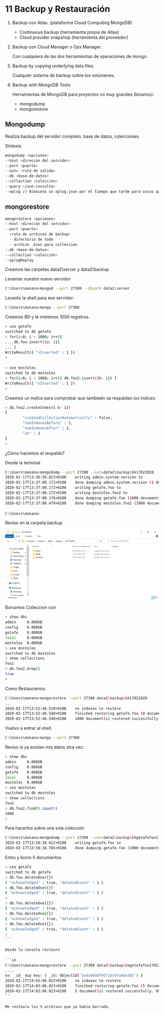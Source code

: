 # 11 Backup y Restauración

1. Backup con Atlas. (plataforma Cloud Computing MongoDB)
   * Continuous backup (herramienta propia de Atlas)
   * Cloud provider snapshop (herramienta del proveedor)

2. Backup con Cloud Manager o Ops Manager.
   
   Con cualquiera de las dos herramientas de operaciones de mongo.

3. Backup by copying underlying data files.
   
   Cualquier sistema de backup sobre los volúmenes.

4. Backup with MongoDB Tools

   Herramientas de MongoDB para proyectos no muy grandes (binarios):
   
   * mongodump
   * mongorestore
   

## Mongodump

Realiza backup del servidor completo, base de datos, colecciones.

Sintaxis:

```sh
mongodump <opciones>
--host <direccón del servidor>
--port <puerto>
--out= <ruta de salida>
--db <base-de-datos>
--collection <colección>
--query <json-consulta>
--oplog // Almacena un oplog.json por el tiempo que tarde para cosas que se generen mientras se hace el respaldo
```

## mongorestore

```sh
mongorestore <opciones>
--host <direccón del servidor>
--port <puerto>
  <ruta de archivos de backup>
  - directorio de todo
  - archivo .bson para colleccion
--db <base-de-datos>
--collection <colección>
--oplogReplay
```

Creamos las carpetas data2\server y data2\backup

Levantar nuestro nuevo servidor
```sh
C:\Users\manana>mongod --port 27300 --dbpath data2\server
```

Levanto la shell para ese servidor:

```sh
C:\Users\manana>mongo --port 27300
```

Creamos BD y le metemos 1000 registros.

```sh
> use getafe
switched to db getafe
> for(i=0; i < 1000; i++){
... db.foo.insert({a: i})
... }
WriteResult({ "nInserted" : 1 })
>

> use mostoles
switched to db mostoles
> for(i=0; i < 1000; i++){ db.foo2.insert({b: i}) }
WriteResult({ "nInserted" : 1 })
>
```

Creamos un indice para comprobar que tambieén se respaldan los indices:

```sh
> db.foo2.createIndex({ b: 1})
{
        "createdCollectionAutomatically" : false,
        "numIndexesBefore" : 1,
        "numIndexesAfter" : 2,
        "ok" : 1
}
>     
```

¿Cómo hacemos el respaldo?

Desde la terminal

```sh
C:\Users\manana>mongodump --port 27300 --out=data2\backup\bk17022020
2020-02-17T13:36:59.823+0100    writing admin.system.version to
2020-02-17T13:37:00.172+0100    done dumping admin.system.version (1 document)
2020-02-17T13:37:00.172+0100    writing getafe.foo to
2020-02-17T13:37:00.172+0100    writing mostoles.foo2 to
2020-02-17T13:37:00.176+0100    done dumping getafe.foo (1000 documents)
2020-02-17T13:37:00.479+0100    done dumping mostoles.foo2 (1000 documents)

C:\Users\manana>             
```

Reviso en la carpeta backup

<img src="/images/backup.png">



Borramos Colleccion con 
```sh
> show dbs
admin     0.000GB
config    0.000GB
getafe    0.000GB
local     0.000GB
mostoles  0.000GB
> use mostoles
switched to db mostoles
> show collections
foo2
> db.foo2.drop()
true
>      
```

Como Restauramos:

```sh
C:\Users\manana>mongorestore --port 27300 data2\backup\bk17022020 
...
2020-02-17T13:52:46.539+0100    no indexes to restore
2020-02-17T13:52:46.540+0100    finished restoring getafe.foo (0 documents, 1000 failures)
2020-02-17T13:52:46.540+0100    1000 document(s) restored successfully. 1000 document(s) failed to restore.
```
Vuelvo a entrar al shell.

```sh
C:\Users\manana>mongo --port 27300
```

Reviso si ya existen mis datos otra vez:

```sh
> show dbs
admin     0.000GB
config    0.000GB
getafe    0.000GB
local     0.000GB
mostoles  0.000GB
> use mostoles
switched to db mostoles
> show collections
foo2
> db.foo2.find().count()
1000
>       
```

Para hacerlos sobre una sola colección
```sh
C:\Users\manana>mongodump --port 27300 --out=data2\backup\bkgetafefoo17022020 --db "getafe" --collection "foo"
2020-02-17T13:58:38.622+0100    writing getafe.foo to
2020-02-17T13:58:38.705+0100    done dumping getafe.foo (1000 documents)
```

Entro y borro 5 documentos

````sh
> use getafe
switched to db getafe
> db.foo.deleteOne({})
{ "acknowledged" : true, "deletedCount" : 1 }
> db.foo.deleteOne({})
{ "acknowledged" : true, "deletedCount" : 1 }
>
> db.foo.deleteOne({})
{ "acknowledged" : true, "deletedCount" : 1 }
> db.foo.deleteOne({})
{ "acknowledged" : true, "deletedCount" : 1 }
> db.foo.deleteOne({})
{ "acknowledged" : true, "deletedCount" : 1 }
>            
```

Desde la consola restauro

```sh
C:\Users\manana>mongorestore --port 27300 data2\backup\bkgetafefoo17022020\getafe\foo.bson --db "getafe" --collection "foo" 
....
ex: _id_ dup key: { _id: ObjectId('5e4a8698f9571bc97a8de385') }
2020-02-17T14:03:06.022+0100    no indexes to restore
2020-02-17T14:03:06.023+0100    finished restoring getafe.foo (5 documents, 995 failures)
2020-02-17T14:03:06.023+0100    5 document(s) restored successfully. 995 document(s) failed to restore.
```

Me restaura los 5 archivos que yo había borrado.

